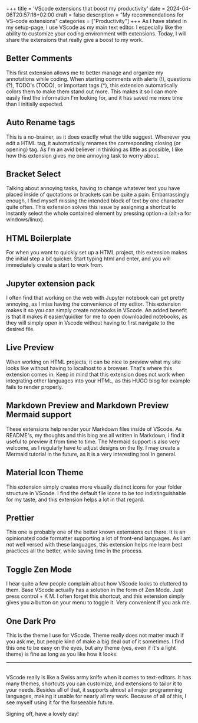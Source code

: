 +++
title = 'VScode extensions that boost my productivity'
date = 2024-04-06T20:57:18+02:00
draft = false
description = "My recommendations for VS-code extensions"
categories = ["Productivity"]
+++
As I have stated in my setup-page, I use VScode as my main text editor. I especially like the ability to customize your coding environment with extensions. Today, I will share the extensions that really give a boost to my work. 

## Better Comments
This first extension allows me to better manage and organize my annotations while coding. When starting comments with alerts (!), questions (?), TODO's (TODO), or important tags (*), this extension automatically colors them to make them stand out more. This makes it so I can more easily find the information I'm looking for, and it has saved me more time than I initially expected. 

## Auto Rename tags
This is a no-brainer, as it does exactly what the title suggest. Whenever you edit a HTML tag, it automatically renames the corresponding closing (or opening) tag. As I'm an avid believer in thinking as little as possible, I like how this extension gives me one annoying task to worry about. 

## Bracket Select
Talking about annoying tasks, having to change whatever text you have placed inside of quotations or brackets can be quite a pain. Embarrassingly enough, I find myself missing the intended block of text by one character quite often. This extension solves this issue by assigning a shortcut to instantly select the whole contained element by pressing option+a (alt+a for windows/linux). 

## HTML Boilerplate
For when you want to quickly set up a HTML project, this extension makes the initial step a bit quicker. Start typing html and enter, and you will immediately create a start to work from.

## Jupyter extension pack
I often find that working on the web with Jupyter notebook can get pretty annoying, as I miss having the convenience of my editor. This extension makes it so you can simply create notebooks in VScode. An added benefit is that it makes it easier/quicker for me to open downloaded notebooks, as they will simply open in Vscode without having to first navigate to the desired file. 

## Live Preview
When working on HTML projects, it can be nice to preview what my site looks like without having to localhost to a browser. That's where this extension comes in. Keep in mind that this extension does not work when integrating other languages into your HTML, as this HUGO blog for example fails to render properly. 

## Markdown Preview and Markdown Preview Mermaid support
These extensions help render your Markdown files inside of VScode. As README's, my thoughts and this blog are all written in Markdown, i find it useful to preview it from time to time. The Mermaid support is also very welcome, as I regularly have to adjust designs on the fly. I may create a Mermaid tutorial in the future, as it is a very interesting tool in general. 

## Material Icon Theme
This extension simply creates more visually distinct icons for your folder structure in VScode. I find the default file icons to be too indistinguishable for my taste, and this extension helps a lot in that regard. 

## Prettier
This one is probably one of the better known extensions out there. It is an opinionated code formatter supporting a lot of front-end languages. As I am not well versed with these languages, this extension helps me learn best practices all the better, while saving time in the process. 

## Toggle Zen Mode
I hear quite a few people complain about how VScode looks to cluttered to them. Base VScode actually has a solution in the form of Zen Mode. Just press control + K M. I often forget this shortcut, and this extension simply gives you a button on your menu to toggle it. Very convenient if you ask me. 

## One Dark Pro
This is the theme I use for VScode. Theme really does not matter much if you ask me, but people kind of make a big deal out of it sometimes. I find this one to be easy on the eyes, but any theme (yes, even if it's a light theme) is fine as long as you like how it looks. 

--- 
\
VScode really is like a Swiss army knife when it comes to text-editors. It has many themes, shortcuts you can customize, and extensions to tailor it to your needs. Besides all of that, it supports almost all major programming languages, making it usable for nearly all my work. Because of all of this, I see myself using it for the forseeable future. 

Signing off, have a lovely day!
